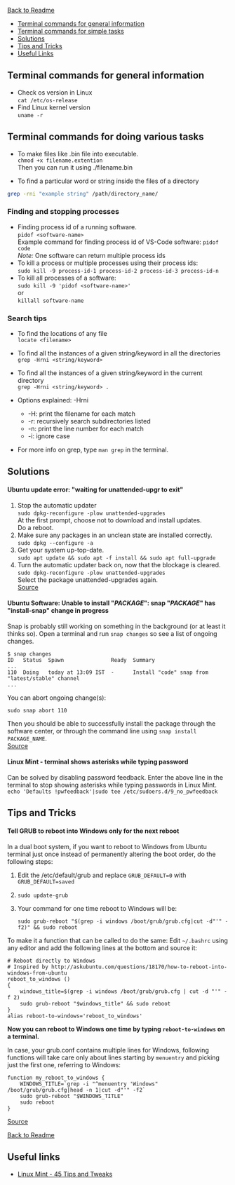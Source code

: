 [Back to Readme](README.md)

* [Terminal commands for general information](#terminal-commands-for-general-information)
* [Terminal commands for simple tasks](#terminal-commands-for-simple-tasks)
* [Solutions](#solutions)
* [Tips and Tricks](#tips-and-tricks)
* [Useful Links](#useful-links)

## Terminal commands for general information 

* Check os version in Linux  
`cat /etc/os-release`
* Find Linux kernel version  
`uname -r`


## Terminal commands for doing various tasks

* To make files like .bin file into executable.  
`chmod +x filename.extention`  
Then you can run it using ./filename.bin

* To find a particular word or string inside the files of a directory
```bash
grep -rni "example string" /path/directory_name/
```

### Finding and stopping processes
* Finding process id of a running software.  
`pidof <software-name>`  
Example command for finding process id of VS-Code software: `pidof code`  
_Note:_ One software can return multiple process ids
* To kill a process or multiple processes using their process ids:  
`sudo kill -9 process-id-1 process-id-2 process-id-3 process-id-n`
* To kill all processes of a software:  
`sudo kill -9 'pidof <software-name>'`  
or  
`killall software-name`

### Search tips
* To find the locations of any file    
`locate <filename>`
* To find all the instances of a given string/keyword in all the directories  
`grep -Hrni <string/keyword>`
* To find all the instances of a given string/keyword in the current directory  
`grep -Hrni <string/keyword> . `

* Options explained: -Hrni
  * -H: print the filename for each match
  * -r: recursively search subdirectories listed
  * -n: print the line number for each match
  * -i: ignore case
* For more info on grep, type `man grep` in the terminal.


## Solutions 
#### Ubuntu update error: "waiting for unattended-upgr to exit"
1. Stop the automatic updater  
`sudo dpkg-reconfigure -plow unattended-upgrades`  
At the first prompt, choose not to download and install updates.  
Do a reboot.
2. Make sure any packages in an unclean state are installed correctly.  
  `sudo dpkg --configure -a`
3. Get your system up-top-date.  
  `sudo apt update && sudo apt -f install && sudo apt full-upgrade`
4. Turn the automatic updater back on, now that the blockage is cleared.  
  `sudo dpkg-reconfigure -plow unattended-upgrades`  
    Select the package unattended-upgrades again.  
[Source](https://unix.stackexchange.com/questions/374748/ubuntu-update-error-waiting-for-unattended-upgr-to-exit) 

#### Ubuntu Software: Unable to install "_PACKAGE_": snap "_PACKAGE_" has "install-snap" change in progress
Snap is probably still working on something in the background (or at least it thinks so). 
Open a terminal and run `snap changes` so see a list of ongoing changes.

    $ snap changes
    ID   Status  Spawn               Ready  Summary
    ...
    110  Doing   today at 13:09 IST  -      Install "code" snap from "latest/stable" channel
    ...

You can abort ongoing change(s):

    sudo snap abort 110

Then you should be able to successfully install the package through the software center, or through the command line using `snap install PACKAGE_NAME`.  
[Source](https://askubuntu.com/a/1029123)

#### Linux Mint - terminal shows asterisks while typing password
Can be solved by disabling password feedback. Enter the above line in the terminal to stop showing asterisks while typing passwords in Linux Mint.   
` echo 'Defaults !pwfeedback'|sudo tee /etc/sudoers.d/9_no_pwfeedback `  


## Tips and Tricks

#### Tell GRUB to reboot into Windows only for the next reboot  
In a dual boot system, if you want to reboot to Windows from Ubuntu terminal just once 
instead of permanently altering the boot order, do the following steps:  
1. Edit the /etc/default/grub and replace `GRUB_DEFAULT=0` with `GRUB_DEFAULT=saved`
2. `sudo update-grub`
3. Your command for one time reboot to Windows will be:

      `sudo grub-reboot "$(grep -i windows /boot/grub/grub.cfg|cut -d"'" -f2)" && sudo reboot`
  
To make it a function that can be called to do the same: 
Edit `~/.bashrc` using any editor and add the following lines at the bottom and source it:

    # Reboot directly to Windows
    # Inspired by http://askubuntu.com/questions/18170/how-to-reboot-into-windows-from-ubuntu
    reboot_to_windows ()
    {
        windows_title=$(grep -i windows /boot/grub/grub.cfg | cut -d "'" -f 2)
        sudo grub-reboot "$windows_title" && sudo reboot
    }
    alias reboot-to-windows='reboot_to_windows'

**Now you can reboot to Windows one time by typing `reboot-to-windows`  on a terminal.**

In case, your grub.conf contains multiple lines for Windows, following functions will take care only about lines starting by `menuentry` and picking just the first one, referring to Windows:

    function my_reboot_to_windows {
        WINDOWS_TITLE=`grep -i "^menuentry 'Windows" /boot/grub/grub.cfg|head -n 1|cut -d"'" -f2`
        sudo grub-reboot "$WINDOWS_TITLE"
        sudo reboot
    }

[Source](https://unix.stackexchange.com/questions/43196/how-can-i-tell-grub-i-want-to-reboot-into-windows-before-i-reboot/112284#112284)

[Back to Readme](README.md)

## Useful links
* [Linux Mint - 45 Tips and Tweaks](https://easylinuxtipsproject.blogspot.com/p/tips-1.html#ID15)
